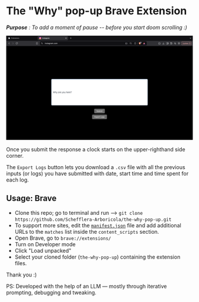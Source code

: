 # The "Why" pop-up Brave Extension

<i> <b>Purpose</b> : To add a moment of pause -- before you start doom scrolling :) </i>

![demo img](/assets/demo.png)

Once you submit the response a clock starts on the upper-righthand side corner.

The `Export Logs` button lets you download a `.csv` file with all the previous inputs (or logs) you have submitted with date, start time and time spent for each log.

## Usage: Brave

- Clone this repo; go to terminal and run --> `git clone https://github.com/Schefflera-Arboricola/the-why-pop-up.git`
- To support more sites, edit the [`manifest.json`](manifest.json) file and add additional URLs to the `matches` list inside the `content_scripts` section.
- Open Brave, go to `brave://extensions/`
- Turn on Developer mode
- Click "Load unpacked"
- Select your cloned folder (`the-why-pop-up`) containing the extension files.

Thank you :)

PS: Developed with the help of an LLM — mostly through iterative prompting, debugging and tweaking.
